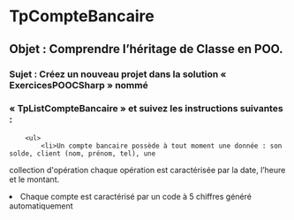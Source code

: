 # TpCompteBancaire
## Objet : Comprendre l’héritage de Classe en POO.

### Sujet : Créez un nouveau projet dans la solution « ExercicesPOOCSharp » nommé
### « TpListCompteBancaire » et suivez les instructions suivantes :<br/>
		<ul>
			<li>Un compte bancaire possède à tout moment une donnée : son solde, client (nom, prénom, tel), une 
collection d'opération chaque opération est caractérisée par la date, l’heure et le montant.</li>
			<li>Chaque compte est caractérisé par un code à 5 chiffres généré automatiquement</li>


